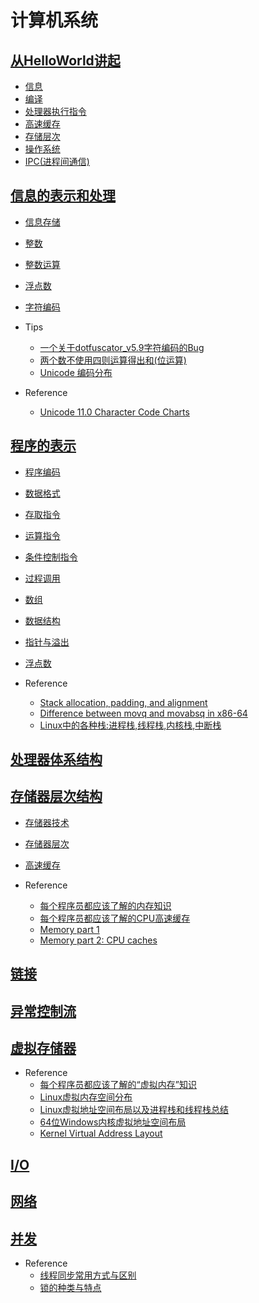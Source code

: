 # 计算机系统

## [从HelloWorld讲起](ch1/README.md)

* [信息](ch1/README.md#信息)
* [编译](ch1/README.md#编译)
* [处理器执行指令](ch1/README.md#处理器执行指令)
* [高速缓存](ch1/README.md#高速缓存)
* [存储层次](ch1/README.md#存储层次)
* [操作系统](ch1/README.md#操作系统)
* [IPC(进程间通信)](ch1/README.md#ipc进程间通信)
  
## [信息的表示和处理](ch2/README.md)

* [信息存储](ch2/2.1.md)
* [整数](ch2/2.2.md)
* [整数运算](ch2/2.3.md)
* [浮点数](ch2/2.4.md)
* [字符编码](ch2/2.5.md)

* Tips
  * [一个关于dotfuscator_v5.9字符编码的Bug](https://github.com/dp9u0/Notebook-CSAPP/issues/6)
  * [两个数不使用四则运算得出和(位运算)](https://github.com/dp9u0/Notebook-CSAPP/issues/3)
  * [Unicode 编码分布](https://github.com/dp9u0/Notebook-CSAPP/issues/5)

* Reference
  * [Unicode 11.0 Character Code Charts](https://www.unicode.org/charts/)

## [程序的表示](ch3/README.md)

* [程序编码](ch3/3.01.md)
* [数据格式](ch3/3.02.md)
* [存取指令](ch3/3.03.md)
* [运算指令](ch3/3.04.md)
* [条件控制指令](ch3/3.05.md)
* [过程调用](ch3/3.06.md)
* [数组](ch3/3.07.md)
* [数据结构](ch3/3.08.md)
* [指针与溢出](ch3/3.09.md)
* [浮点数](ch3/3.10.md)

* Reference
  * [Stack allocation, padding, and alignment](https://stackoverflow.com/questions/1061818/stack-allocation-padding-and-alignment)
  * [Difference between movq and movabsq in x86-64](https://stackoverflow.com/questions/40315803/difference-between-movq-and-movabsq-in-x86-64)
  * [Linux中的各种栈:进程栈,线程栈,内核栈,中断栈](https://blog.csdn.net/yangkuanqaz85988/article/details/52403726)

## [处理器体系结构](ch4/README.md)

## [存储器层次结构](ch6/README.md)

* [存储器技术](ch6/6.1.md)
* [存储器层次](ch6/6.2.md)
* [高速缓存](ch6/6.3.md)

* Reference
  * [每个程序员都应该了解的内存知识](http://blog.jobbole.com/34303/)
  * [每个程序员都应该了解的CPU高速缓存](http://blog.jobbole.com/36263/)
  * [Memory part 1](https://lwn.net/Articles/250967/)
  * [Memory part 2: CPU caches](https://lwn.net/Articles/252125/)

## [链接](ch7/README.md)

## [异常控制流](ch8/README.md)

## [虚拟存储器](ch9/README.md)

* Reference
  * [每个程序员都应该了解的“虚拟内存”知识](http://blog.jobbole.com/36303/)
  * [Linux虚拟内存空间分布](https://blog.csdn.net/wyq_5/article/details/77481136)
  * [Linux虚拟地址空间布局以及进程栈和线程栈总结](https://www.cnblogs.com/xzzzh/p/6596982.html)
  * [64位Windows内核虚拟地址空间布局](http://blog.51cto.com/shayi1983/1734822)
  * [Kernel Virtual Address Layout](http://www.codemachine.com/article_x64kvas.html)

## [I/O](ch10/README.md)

## [网络](ch11/README.md)

## [并发](ch12/README.md)

* Reference
  * [线程同步常用方式与区别](https://blog.csdn.net/drdairen/article/details/73480570)
  * [锁的种类与特点](https://blog.csdn.net/drdairen/article/details/73554843)
